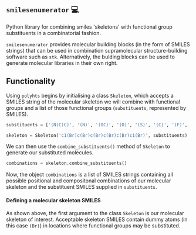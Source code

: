 ## `smilesenumerator` :computer:
Python library for combining smiles 'skeletons' with functional group substituents in a combinatorial fashion.

`smilesenumerator` provides molecular building blocks (in the form of SMILES strings) that can be used in combination 
supramolecular structure-building software such as `stk`. Alternatively, the bulding blocks can be used to generate molecular
libraries in their own right.

## Functionality
Using `polyhts` begins by initialising a class `Skeleton`, which accepts a SMILES string of the molecular skeleton we will
combine with functional groups and a list of those functional groups (`substituents`, represented by SMILES).

```python
substituents = ['(N(C)C)', '(N)', '(OC)', '(O)', '(S)', '(C)', '(F)', '(Cl)', '(CC)', '(C=O)', '(C(=O)OC)']

skeleton = Skeleton('c1(Br)c(Br)c(Br)c(Br)c(Br)c1(Br)', substituents)
```

We can then use the `combine_substituents()` method of `Skeleton` to generate our substituted molecules. 
```python
combinations = skeleton.combine_substituents()
```
Now, the object `combinations` is a list of SMILES strings containing all possible positional and compositonal
combinations of our molecular skeleton and the substituent SMILES supplied in `substituents`.

#### Defining a molecular skeleton SMILES
As shown above, the first argument to the class `Skeleton` is our molecular skeleton of interest. Acceptable
skeleton SMILES contain dummy atoms (in this case `(Br)`) in locations where functional groups may be substituted.



